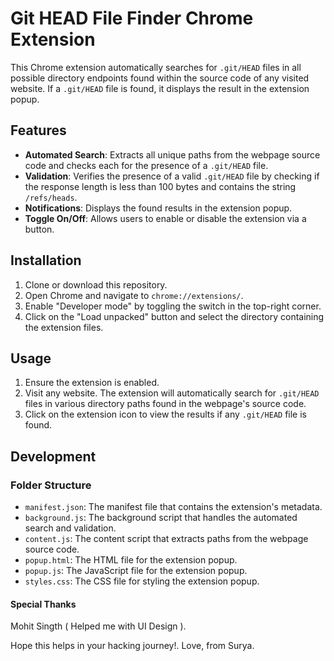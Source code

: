 # Git HEAD File Finder Chrome Extension

This Chrome extension automatically searches for `.git/HEAD` files in all possible directory endpoints found within the source code of any visited website. If a `.git/HEAD` file is found, it displays the result in the extension popup.

## Features

- **Automated Search**: Extracts all unique paths from the webpage source code and checks each for the presence of a `.git/HEAD` file.
- **Validation**: Verifies the presence of a valid `.git/HEAD` file by checking if the response length is less than 100 bytes and contains the string `/refs/heads`.
- **Notifications**: Displays the found results in the extension popup.
- **Toggle On/Off**: Allows users to enable or disable the extension via a button.

## Installation

1. Clone or download this repository.
2. Open Chrome and navigate to `chrome://extensions/`.
3. Enable "Developer mode" by toggling the switch in the top-right corner.
4. Click on the "Load unpacked" button and select the directory containing the extension files.

## Usage

1. Ensure the extension is enabled.
2. Visit any website. The extension will automatically search for `.git/HEAD` files in various directory paths found in the webpage's source code.
3. Click on the extension icon to view the results if any `.git/HEAD` file is found.

## Development

### Folder Structure

- `manifest.json`: The manifest file that contains the extension's metadata.
- `background.js`: The background script that handles the automated search and validation.
- `content.js`: The content script that extracts paths from the webpage source code.
- `popup.html`: The HTML file for the extension popup.
- `popup.js`: The JavaScript file for the extension popup.
- `styles.css`: The CSS file for styling the extension popup.

#### Special Thanks
Mohit Singth ( Helped me with UI Design ).


Hope this helps in your hacking journey!.
Love, from Surya.
